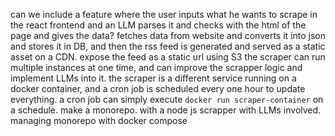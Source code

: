 can we include a feature where the user inputs what he wants to scrape in the react frontend and an LLM parses it and checks with the html of the page and gives the data? fetches data from website and converts it into json and stores it in DB, and then the rss feed is generated and served as a static asset on a CDN. expose the feed as a static url using S3 the scraper can run multiple instances at one time, and can improve the scrapper logic and implement LLMs into it. the scraper is a different service running on a docker container, and a cron job is scheduled every one hour to update everything. a cron job can simply execute `docker run scraper-container` on a schedule. make a monorepo. with a node js scrapper with LLMs involved. managing monorepo with docker compose